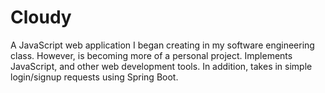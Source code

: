 # Cloudy

A JavaScript web application I began creating in my software engineering class. However, is becoming more of a personal project.
Implements JavaScript, and other web development tools. In addition, takes in simple login/signup requests using Spring Boot.
